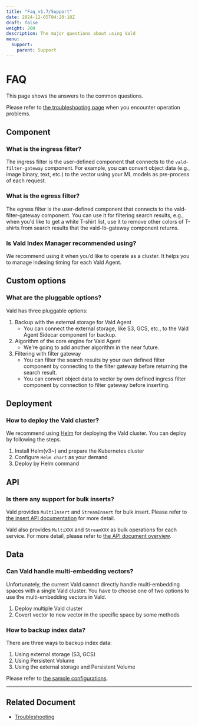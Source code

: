 ```yaml
---
title: "Faq_v1.7/Support"
date: 2024-12-05T04:20:18Z
draft: false
weight: 200
description: The major questions about using Vald
menu:
  support:
    parent: Support
---
```


# FAQ

This page shows the answers to the common questions.

Please refer to [the troubleshooting page](/docs/v1.7/user-guides/troubleshooting) when you encounter operation problems.

## Component

### What is the ingress filter?

The ingress filter is the user-defined component that connects to the `vald-filter-gateway` component.
For example, you can convert object data (e.g., image binary, text, etc.) to the vector using your ML models as pre-process of each request.

### What is the egress filter?

The egress filter is the user-defined component that connects to the vald-filter-gateway component.
You can use it for filtering search results, e.g., when you'd like to get a white T-shirt list, use it to remove other colors of T-shirts from search results that the vald-lb-gateway component returns.

### Is Vald Index Manager recommended using?

We recommend using it when you’d like to operate as a cluster.
It helps you to manage indexing timing for each Vald Agent.

## Custom options

### What are the pluggable options?

Vald has three pluggable options:

1. Backup with the external storage for Vald Agent
   - You can connect the external storage, like S3, GCS, etc., to the Vald Agent Sidecar component for backup.
1. Algorithm of the core engine for Vald Agent
   - We're going to add another algorithm in the near future.
1. Filtering with filter gateway
   - You can filter the search results by your own defined filter component by connecting to the filter gateway before returning the search result.
   - You can convert object data to vector by own defined ingress filter component by connection to filter gateway before inserting.

## Deployment

### How to deploy the Vald cluster?

We recommend using [Helm](https://helm.sh/) for deploying the Vald cluster.
You can deploy by following the steps.

1. Install Helm(v3~) and prepare the Kubernetes cluster
1. Configure `Helm chart` as your demand
1. Deploy by Helm command

## API

### Is there any support for bulk inserts?

Vald provides `MultiInsert` and `StreamInsert` for bulk insert.
Please refer to [the insert API documentation](/docs/v1.7/api/insert) for more detail.

Vald also provides `MultiXXX` and `StreamXXX` as bulk operations for each service.
For more detail, please refer to [the API document overview](https://vald.vdaas.org/docs/api/).

## Data

### Can Vald handle multi-embedding vectors?

Unfortunately, the current Vald cannot directly handle multi-embedding spaces with a single Vald cluster.
You have to choose one of two options to use the multi-embedding vectors in Vald.

1. Deploy multiple Vald cluster
1. Covert vector to new vector in the specific space by some methods

### How to backup index data?

There are three ways to backup index data:

1. Using external storage (S3, GCS)
1. Using Persistent Volume
1. Using the external storage and Persistent Volume

<!-- TODO: change link when publish the backup configuration page -->

Please refer to [the sample configurations](https://github.com/vdaas/vald/tree/main/charts/vald/values).

---

## Related Document

- [Troubleshooting](/docs/v1.7/user-guides/troubleshooting)
